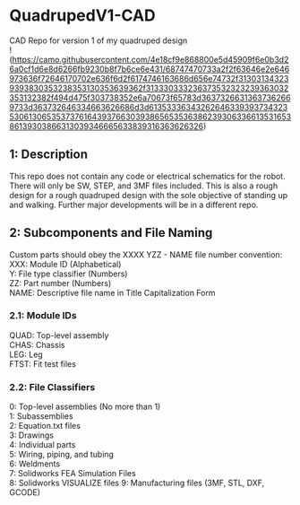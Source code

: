 # QuadrupedV1-CAD
CAD Repo for version 1 of my quadruped design  
!(https://camo.githubusercontent.com/4e18cf9e868800e5d45909f6e0b3d26a0cf1d6e8d6266fb9230b8f7b6ce6e431/68747470733a2f2f63646e2e646973636f72646170702e636f6d2f6174746163686d656e74732f313031343239393830353238353130353639362f313330333236373532323239363032353132382f494d475f303738352e6a70673f65783d36373266313637362669733d363732646334663626686d3d6135333634326264633939373432353061306535373761643937663039386565353638623930633661353165386139303866313039346665633839316363626326)

## 1: Description
This repo does not contain any code or electrical schematics for the robot. There will only be SW, STEP, and 3MF files included. This is also a rough design for a rough quadruped design with the sole objective of standing up and walking. Further major developments will be in a different repo.

## 2: Subcomponents and File Naming
Custom parts should obey the XXXX YZZ - NAME file number convention:  
XXX: Module ID (Alphabetical)  
Y: File type classifier (Numbers)  
ZZ: Part number (Numbers)  
NAME: Descriptive file name in Title Capitalization Form  

### 2.1: Module IDs
QUAD: Top-level assembly  
CHAS: Chassis  
LEG: Leg  
FTST: Fit test files  

### 2.2: File Classifiers
0: Top-level assemblies (No more than 1)  
1: Subassemblies  
2: Equation.txt files  
3: Drawings  
4: Individual parts  
5: Wiring, piping, and tubing  
6: Weldments  
7: Solidworks FEA Simulation Files  
8: Solidworks VISUALIZE files
9: Manufacturing files (3MF, STL, DXF, GCODE)  
